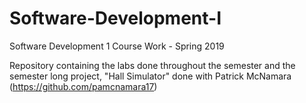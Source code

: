 # Software-Development-I
Software Development 1 Course Work - Spring 2019

Repository containing the labs done throughout the semester and the semester long project, "Hall Simulator" done with Patrick McNamara (https://github.com/pamcnamara17)
